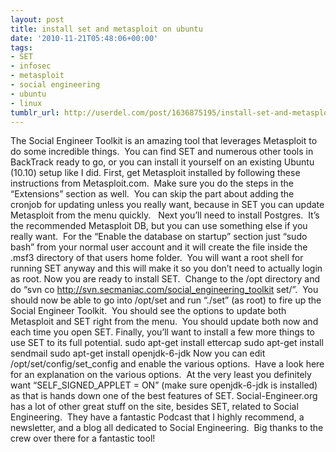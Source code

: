 ```yaml
---
layout: post
title: install set and metasploit on ubuntu
date: '2010-11-21T05:48:06+00:00'
tags:
- SET
- infosec
- metasploit
- social engineering
- ubuntu
- linux
tumblr_url: http://userdel.com/post/1636875195/install-set-and-metasploit-on-ubuntu
---
```

The Social Engineer Toolkit is an amazing tool that leverages Metasploit to do some incredible things.  You can find SET and numerous other tools in BackTrack ready to go, or you can install it yourself on an existing Ubuntu (10.10) setup like I did.
First, get Metasploit installed by following these instructions from Metasploit.com.  Make sure you do the steps in the “Extensions” section as well.  You can skip the part about adding the cronjob for updating unless you really want, because in SET you can update Metasploit from the menu quickly.  
Next you’ll need to install Postgres.  It’s the recommended Metasploit DB, but you can use something else if you really want.  For the “Enable the database on startup” section just “sudo bash” from your normal user account and it will create the file inside the .msf3 directory of that users home folder.  You will want a root shell for running SET anyway and this will make it so you don’t need to actually login as root.
Now you are ready to install SET.  Change to the /opt directory and do “svn co http://svn.secmaniac.com/social_engineering_toolkit set/”.  You should now be able to go into /opt/set and run “./set” (as root) to fire up the Social Engineer Toolkit.  You should see the options to update both Metasploit and SET right from the menu.  You should update both now and each time you open SET.
Finally, you’ll want to install a few more things to use SET to its full potential.
sudo apt-get install ettercap
sudo apt-get install sendmail
sudo apt-get install openjdk-6-jdk
Now you can edit /opt/set/config/set_config and enable the various options.  Have a look here for an explanation on the various options.  At the very least you definitely want “SELF_SIGNED_APPLET = ON” (make sure openjdk-6-jdk is installed) as that is hands down one of the best features of SET.
Social-Engineer.org has a lot of other great stuff on the site, besides SET, related to Social Engineering.  They have a fantastic Podcast that I highly recommend, a newsletter, and a blog all dedicated to Social Engineering.  Big thanks to the crew over there for a fantastic tool!
